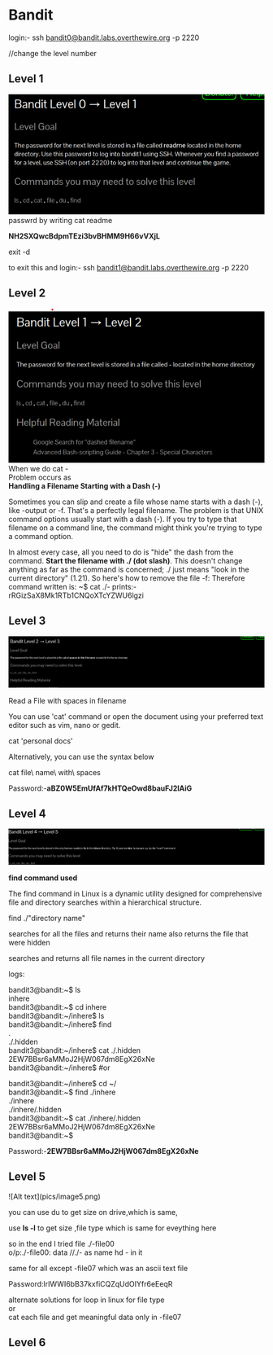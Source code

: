 # Bandit
login:- ssh bandit0@bandit.labs.overthewire.org -p 2220

//change the level number
<h2>Level 1</h2>
<img src="pics/Screenshot 2023-12-25 104714.png">
passwrd by writing cat readme

<b>NH2SXQwcBdpmTEzi3bvBHMM9H66vVXjL</b>

exit -d 

to exit this
and 
login:- ssh bandit1@bandit.labs.overthewire.org -p 2220
<h2>Level 2</h2>
<img src="pics/Screenshot 2023-12-25 110800.png">
When we do cat -<br>
Problem occurs as <br>
<b>Handling a Filename Starting with a Dash (-)</b>

Sometimes you can slip and create a file whose name starts with a dash (-), like -output or -f. That's a perfectly legal filename. The problem is that UNIX command options usually start with a dash (-). If you try to type that filename on a command line, the command might think you're trying to type a command option.

In almost every case, all you need to do is "hide" the dash from the command. <b>Start the filename with ./ (dot slash)</b>. This doesn't change anything as far as the command is concerned; ./ just means "look in the current directory" (1.21). So here's how to remove the file -f:
Therefore command written is:
~$ cat ./-
prints:-
rRGizSaX8Mk1RTb1CNQoXTcYZWU6lgzi
<h2>Level 3</h2>

![Alt text](pics/image.png)

Read a File with spaces in filename

You can use 'cat' command or open the document using your preferred text editor such as vim, nano or gedit.

cat 'personal docs'

Alternatively, you can use the syntax below

cat file\ name\ with\ spaces

Password:-<b>aBZ0W5EmUfAf7kHTQeOwd8bauFJ2lAiG</b>

<h2>Level 4</h2>

![Alt text](pics/image4.png)

**find command used**
<p>
The find command in Linux is a dynamic utility designed for comprehensive file and directory searches within a hierarchical structure. 

find ./"directory name"

searches for all the files and returns their name also returns the file that were hidden

searches and returns all file names in the current directory


</p>
logs:

bandit3@bandit:~$ ls<br>
inhere<br>
bandit3@bandit:~$ cd inhere<br>
bandit3@bandit:~/inhere$ ls<br>
bandit3@bandit:~/inhere$ find<br>
.<br>
./.hidden<br>
bandit3@bandit:~/inhere$ cat ./.hidden<br>
2EW7BBsr6aMMoJ2HjW067dm8EgX26xNe<br>
bandit3@bandit:~/inhere$ #or<br>

bandit3@bandit:~/inhere$ cd ~/<br>
bandit3@bandit:~$ find ./inhere<br>
./inhere<br>
./inhere/.hidden<br>
bandit3@bandit:~$ cat ./inhere/.hidden<br>
2EW7BBsr6aMMoJ2HjW067dm8EgX26xNe<br>
bandit3@bandit:~$ <br>


Password:-<b>2EW7BBsr6aMMoJ2HjW067dm8EgX26xNe</b>

<h2>Level 5</h2>
![Alt text](pics/image5.png)

you can use du to get size on drive,which is same,

use <b>ls -l</b> to get size ,file type which is same for eveything here
 
 so in the end I tried file ./-file00<br>
 o/p:./-file00: data
//./- as name hd - in it

same for all except -file07 which was an ascii text file

Password:lrIWWI6bB37kxfiCQZqUdOIYfr6eEeqR

alternate solutions
for loop in linux for file type<br>
or <br>
cat each file and get meaningful data only in -file07

<h2>Level 6</h2>
